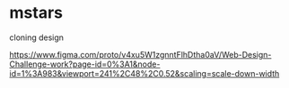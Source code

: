 # mstars

cloning design

https://www.figma.com/proto/v4xu5W1zgnntFlhDtha0aV/Web-Design-Challenge-work?page-id=0%3A1&node-id=1%3A983&viewport=241%2C48%2C0.52&scaling=scale-down-width
